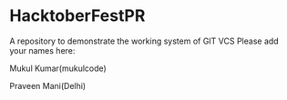 # HacktoberFestPR
A repository to demonstrate the working system of GIT VCS
Please add your names here:

Mukul Kumar(mukulcode)

Praveen Mani(Delhi)
